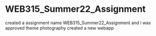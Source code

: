 # WEB315_Summer22_Assignment
created a assignment name   WEB315_Summer22_Assignment  and i was approved theme photography
created a new webapp